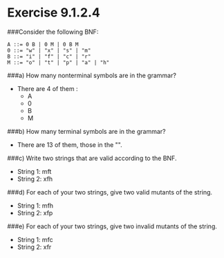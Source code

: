 # Exercise 9.1.2.4
###Consider the following BNF:
```
A ::= 0 B | 0 M | 0 B M
0 ::= "w" | "x" | "s" | "m"
B ::= "i" | "f" | "c" | "r"
M ::= "o" | "t" | "p" | "a" | "h"
```

###a) How many nonterminal symbols are in the grammar?
- There are 4 of them : 
  - A 
  - 0 
  - B 
  - M 
    
###b) How many terminal symbols are in the grammar?
- There are 13 of them, those in the "".

###c) Write two strings that are valid according to the BNF.
- String 1: mft
- String 2: xfh

###d) For each of your two strings, give two valid mutants of the string.
- String 1: mfh
- String 2: xfp

###e) For each of your two strings, give two invalid mutants of the string.
- String 1: mfc
- String 2: xfr 
